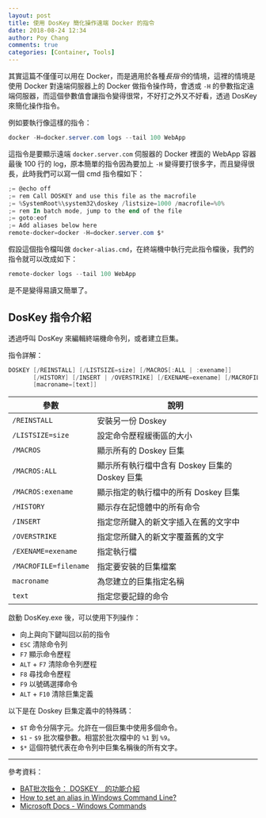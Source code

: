 ```yaml
---
layout: post
title: 使用 DosKey 簡化操作遠端 Docker 的指令
date: 2018-08-24 12:34
author: Poy Chang
comments: true
categories: [Container, Tools]
---
```

其實這篇不僅僅可以用在 Docker，而是適用於各種*長指令*的情境，這裡的情境是使用 Docker 對遠端伺服器上的 Docker 做指令操作時，會透或 `-H` 的參數指定遠端伺服器，而這個參數值會讓指令變得很常，不好打之外又不好看，透過 DosKey 來簡化操作指令。

例如要執行像這樣的指令：

```powershell
docker -H=docker.server.com logs --tail 100 WebApp
```

這指令是要顯示遠端 `docker.server.com` 伺服器的 Docker 裡面的 WebApp 容器最後 100 行的 log，原本簡單的指令因為要加上 `-H` 變得要打很多字，而且變得很長，此時我們可以寫一個 cmd 指令檔如下：

```powershell
;= @echo off
;= rem Call DOSKEY and use this file as the macrofile
;= %SystemRoot%\system32\doskey /listsize=1000 /macrofile=%0%
;= rem In batch mode, jump to the end of the file
;= goto:eof
;= Add aliases below here
remote-docker=docker -H=docker.server.com $*
```

假設這個指令檔叫做 `docker-alias.cmd`，在終端機中執行完此指令檔後，我們的指令就可以改成如下：

```powershell
remote-docker logs --tail 100 WebApp
```

是不是變得易讀又簡單了。

## DosKey 指令介紹

透過呼叫 DosKey 來編輯終端機命令列，或者建立巨集。

指令詳解：

```powershell
DOSKEY [/REINSTALL] [/LISTSIZE=size] [/MACROS[:ALL | :exename]]
       [/HISTORY] [/INSERT | /OVERSTRIKE] [/EXENAME=exename] [/MACROFILE=filename]
       [macroname=[text]]
```

| 參數                  | 說明                                           |
| --------------------- | ---------------------------------------------- |
| `/REINSTALL`          | 安裝另一份 Doskey                              |
| `/LISTSIZE=size`      | 設定命令歷程緩衝區的大小                       |
| `/MACROS`             | 顯示所有的 Doskey 巨集                         |
| `/MACROS:ALL`         | 顯示所有執行檔中含有 Doskey 巨集的 Doskey 巨集 |
| `/MACROS:exename`     | 顯示指定的執行檔中的所有 Doskey 巨集           |
| `/HISTORY`            | 顯示存在記憶體中的所有命令                     |
| `/INSERT`             | 指定您所鍵入的新文字插入在舊的文字中           |
| `/OVERSTRIKE`         | 指定您所鍵入的新文字覆蓋舊的文字               |
| `/EXENAME=exename`    | 指定執行檔                                     |
| `/MACROFILE=filename` | 指定要安裝的巨集檔案                           |
| `macroname`           | 為您建立的巨集指定名稱                         |
| `text`                | 指定您要記錄的命令                             |

啟動 DosKey.exe 後，可以使用下列操作：

- 向上與向下鍵叫回以前的指令
- `ESC` 清除命令列
- `F7` 顯示命令歷程
- `ALT` + `F7` 清除命令列歷程
- `F8` 尋找命令歷程
- `F9` 以號碼選擇命令
- `ALT` + `F10` 清除巨集定義

以下是在 Doskey 巨集定義中的特殊碼：

- `$T` 命令分隔字元。允許在一個巨集中使用多個命令。
- `$1` - `$9` 批次檔參數。相當於批次檔中的 `%1` 到 `%9`。
- `$*` 這個符號代表在命令列中巨集名稱後的所有文字。

----------

參考資料：

* [BAT批次指令： DOSKEY　的功能介紹](http://forum.twbts.com/thread-10210-1-1.html)
* [How to set an alias in Windows Command Line?](https://superuser.com/questions/560519/how-to-set-an-alias-in-windows-command-line)
* [Microsoft Docs - Windows Commands](https://docs.microsoft.com/en-us/windows-server/administration/windows-commands/doskey?WT.mc_id=DT-MVP-5003022)
